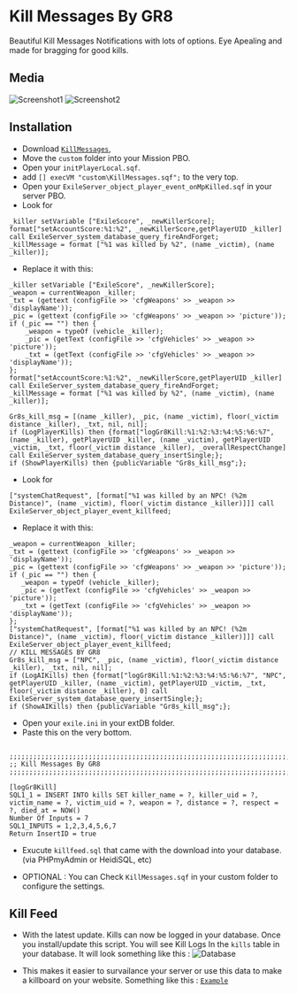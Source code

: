Kill Messages By GR8
=============

Beautiful Kill Messages Notifications with lots of options. Eye Apealing and made for bragging for good kills.

Media
--------------------------
![Screenshot1](http://i.imgur.com/YCNRjiH.jpg)
![Screenshot2](http://i.imgur.com/V91ZeBu.jpg)

Installation
--------------------------

* Download [`KillMessages`](https://github.com/Gr8z/ExileMod-KillMessages/archive/master.zip),
* Move the `custom` folder into your Mission PBO.
* Open your `initPlayerLocal.sqf`.
* add `[] execVM "custom\KillMessages.sqf";` to the very top.
* Open your `ExileServer_object_player_event_onMpKilled.sqf` in your server PBO.
* Look for 
```
_killer setVariable ["ExileScore", _newKillerScore];
format["setAccountScore:%1:%2", _newKillerScore,getPlayerUID _killer] call ExileServer_system_database_query_fireAndForget;
_killMessage = format ["%1 was killed by %2", (name _victim), (name _killer)];
```
* Replace it with this:
```
_killer setVariable ["ExileScore", _newKillerScore];
_weapon = currentWeapon _killer;
_txt = (gettext (configFile >> 'cfgWeapons' >> _weapon >> 'displayName'));
_pic = (gettext (configFile >> 'cfgWeapons' >> _weapon >> 'picture'));
if (_pic == "") then {
	_weapon = typeOf (vehicle _killer);
	_pic = (getText (configFile >> 'cfgVehicles' >> _weapon >> 'picture'));
	_txt = (getText (configFile >> 'cfgVehicles' >> _weapon >> 'displayName'));
};
format["setAccountScore:%1:%2", _newKillerScore,getPlayerUID _killer] call ExileServer_system_database_query_fireAndForget;
_killMessage = format ["%1 was killed by %2", (name _victim), (name _killer)];

Gr8s_kill_msg = [(name _killer), _pic, (name _victim), floor(_victim distance _killer), _txt, nil, nil];
if (LogPlayerKills) then {format["logGr8Kill:%1:%2:%3:%4:%5:%6:%7", (name _killer), getPlayerUID _killer, (name _victim), getPlayerUID _victim, _txt, floor(_victim distance _killer), _overallRespectChange] call ExileServer_system_database_query_insertSingle;};
if (ShowPlayerKills) then {publicVariable "Gr8s_kill_msg";};
```
* Look for 
```
["systemChatRequest", [format["%1 was killed by an NPC! (%2m Distance)", (name _victim), floor(_victim distance _killer)]]] call ExileServer_object_player_event_killfeed;
```
* Replace it with this:
```
_weapon = currentWeapon _killer;
_txt = (gettext (configFile >> 'cfgWeapons' >> _weapon >> 'displayName'));
_pic = (gettext (configFile >> 'cfgWeapons' >> _weapon >> 'picture'));
if (_pic == "") then {
   _weapon = typeOf (vehicle _killer);
   _pic = (getText (configFile >> 'cfgVehicles' >> _weapon >> 'picture'));
   _txt = (getText (configFile >> 'cfgVehicles' >> _weapon >> 'displayName'));
};
["systemChatRequest", [format["%1 was killed by an NPC! (%2m Distance)", (name _victim), floor(_victim distance _killer)]]] call ExileServer_object_player_event_killfeed;
// KILL MESSAGES BY GR8
Gr8s_kill_msg = ["NPC", _pic, (name _victim), floor(_victim distance _killer), _txt, nil, nil];
if (LogAIKills) then {format["logGr8Kill:%1:%2:%3:%4:%5:%6:%7", "NPC", getPlayerUID _killer, (name _victim), getPlayerUID _victim, _txt, floor(_victim distance _killer), 0] call ExileServer_system_database_query_insertSingle;};
if (ShowAIKills) then {publicVariable "Gr8s_kill_msg";};	
```
* Open your `exile.ini` in your extDB folder.
* Paste this on the very bottom.
```

;;;;;;;;;;;;;;;;;;;;;;;;;;;;;;;;;;;;;;;;;;;;;;;;;;;;;;;;;;;;;;;;;;;;;;;;;;;;;;;
;; Kill Messages By GR8
;;;;;;;;;;;;;;;;;;;;;;;;;;;;;;;;;;;;;;;;;;;;;;;;;;;;;;;;;;;;;;;;;;;;;;;;;;;;;;;

[logGr8Kill]
SQL1_1 = INSERT INTO kills SET killer_name = ?, killer_uid = ?, victim_name = ?, victim_uid = ?, weapon = ?, distance = ?, respect = ?, died_at = NOW()
Number Of Inputs = 7
SQL1_INPUTS = 1,2,3,4,5,6,7
Return InsertID = true

```
* Exucute `killfeed.sql` that came with the download into your database. (via PHPmyAdmin or HeidiSQL, etc)

* OPTIONAL : You can Check `KillMessages.sqf` in your custom folder to configure the settings.

Kill Feed
--------------------------
* With the latest update. Kills can now be logged in your database. Once you install/update this script. You will see Kill Logs In the `kills` table in your database. It will look something like this :
![Database](http://i.imgur.com/H2njhNM.png)

* This makes it easier to survailance your server or use this data to make a killboard on your website. Something like this :
[`Example`](http://ghostzgamerz.com/pages/exilekills/)